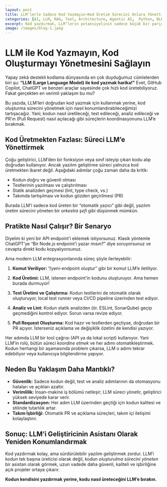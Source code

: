 ```yaml
---
layout: post
title: LLM'lerle Sadece Kod Yazmayın—Kod Üretim Sürecini Onlara Yönettirin
categories: [AI, LLM, RAG, Tool, Architecture, Agentic AI,  Python, NLP , AI Tools, Backend, Prompt Engineering]
excerpt: Kod yazdırmak, LLM’lerin potansiyelinin sadece küçük bir parçası. Kod üretim sürecini LLM’e bırakarak, güvenlik, verimlilik ve standartlaşmayı artırmak mümkün. Bu yazıda, LLM’leri geliştiricinin asistanı olarak konumlandırmanın neden daha sürdürülebilir bir yol olduğunu anlatıyoruz.
image: /images/blog-1.jpeg
---
```


# LLM ile Kod Yazmayın, Kod Oluşturmayı Yönetmesini Sağlayın

Yapay zekâ destekli kodlama dünyasında en çok duyduğumuz cümlelerden biri şu:
**“LLM (Large Language Model) ile kod yazmak harika!”**
Evet, GitHub Copilot, ChatGPT ve benzeri araçlar sayesinde çok hızlı kod üretebiliyoruz. Fakat gerçekten en verimli yaklaşım bu mu?

Bu yazıda, LLM’leri doğrudan kod yazmak için kullanmak yerine, kod oluşturma sürecini yönetmek için nasıl konumlandırabileceğimizi tartışacağız. Yani; kodun nasıl üretileceği, test edileceği, analiz edileceği ve PR’ın (Pull Request) nasıl açılacağı gibi süreçlerin koordinasyonunu LLM’e bırakmak.

## Kod Üretmekten Fazlası: Süreci LLM’e Yönettirmek

Çoğu geliştirici, LLM’den bir fonksiyon veya sınıf isteyip çıkan kodu alıp doğrudan kullanıyor. Ancak yazılım geliştirme süreci yalnızca kod üretmekten ibaret değil. Aşağıdaki adımlar çoğu zaman daha da kritik:

* Kodun doğru ve güvenli olması
* Testlerinin yazılması ve çalıştırılması
* Statik analizden geçmesi (lint, type check, vs.)
* Takımda tartışılması ve kodun gözden geçirilmesi (PR)

Burada LLM’i sadece kod üreten bir “otomatik yazıcı” gibi değil, yazılım üretim sürecini yöneten bir *orkestra şefi* gibi düşünmek mümkün.

## Pratikte Nasıl Çalışır? Bir Senaryo

Diyelim ki yeni bir API endpoint’i eklemek istiyorsunuz. Klasik yöntemle ChatGPT’ye “Bir Node.js endpoint’i yazar mısın?” diye soruyorsunuz ve cevapta direkt kodu kopyalıyorsunuz.

Ama modern LLM entegrasyonlarında süreç şöyle ilerleyebilir:

1. **Komut Veriliyor:**
   “/yeni-endpoint oluştur” gibi bir komut LLM’e iletiliyor.

2. **Kod Üretimi:**
   LLM, istenen endpoint’in kodunu oluşturuyor. Ama hemen burada durmuyor!

3. **Test Üretimi ve Çalıştırma:**
   Kodun testlerini de otomatik olarak oluşturuyor, local test runner veya CI/CD pipeline üzerinden test ediyor.

4. **Analiz ve Lint:**
   Kodun statik analizden (ör. ESLint, SonarQube) geçip geçmediğini kontrol ediyor. Sorun varsa revize ediyor.

5. **Pull Request Oluşturma:**
   Kod hazır ve testlerden geçtiyse, doğrudan bir PR açıyor. İsterseniz açıklama ve değişiklik özetini de kendisi yazıyor.

Her adımda LLM bir tool çağrısı (API ya da lokal script) kullanıyor. Yani LLM’in rolü, bütün süreci *koordine etmek* ve her adımı otomatikleştirmek. Kodun herhangi bir aşamasında problem çıkarsa, LLM o adımı tekrar edebiliyor veya kullanıcıya bilgilendirme yapıyor.

## Neden Bu Yaklaşım Daha Mantıklı?

* **Güvenlik:** Sadece kodun değil, test ve analiz adımlarının da otomasyonu hataları ve açıkları azaltır.
* **Verimlilik:** İnsan-makine iş bölümü netleşir; LLM süreci yönetir, geliştirici yüksek seviyede karar verir.
* **Standardizasyon:** Her adım LLM üzerinden geçtiği için kodun kalitesi ve stilinde tutarlılık artar.
* **Takım İşbirliği:** Otomatik PR ve açıklama süreçleri, takım içi iletişimi kolaylaştırır.

## Sonuç: LLM’i Geliştiricinin Asistanı Olarak Yeniden Konumlandırmak

Kod yazdırmak kolay, ama sürdürülebilir yazılım geliştirmek zordur. LLM’i kodun tek başına üreticisi olarak değil, kodun *oluşturulma sürecini yöneten* bir asistan olarak görmek, uzun vadede daha güvenli, kaliteli ve işbirliğine açık projeler ortaya çıkarır.

**Kodun kendisini yazdırmak yerine, kodu nasıl üreteceğini LLM’e bırakın.**
